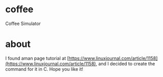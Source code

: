 # coffee

Coffee Simulator

# about

I found aman page tutorial at [https://www.linuxjournal.com/article/1158](https://www.linuxjournal.com/article/1158), and I decided to create the command for it in C. Hope you like it!

